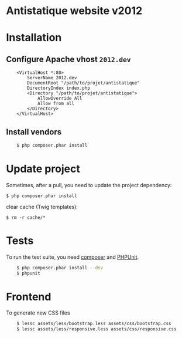 # Antistatique website v2012



# Installation

## Configure Apache vhost `2012.dev`

```
    <VirtualHost *:80>
        ServerName 2012.dev
        DocumentRoot "/path/to/projet/antistatique"
        DirectoryIndex index.php
        <Directory "/path/to/projet/antistatique">
            AllowOverride All
            Allow from all
        </Directory>
    </VirtualHost>
```

## Install vendors

```bash
    $ php composer.phar install
```

# Update project

Sometimes, after a pull, you need to update the project dependency:

    $ php composer.phar install

clear cache (Twig templates):

    $ rm -r cache/*

# Tests

To run the test suite, you need [composer](http://getcomposer.org) and [PHPUnit](https://github.com/sebastianbergmann/phpunit).

```bash
    $ php composer.phar install --dev
    $ phpunit
```

# Frontend

To generate new CSS files

```bash
    $ lessc assets/less/bootstrap.less assets/css/bootstrap.css
    $ lessc assets/less/responsive.less assets/css/responsive.css
```
